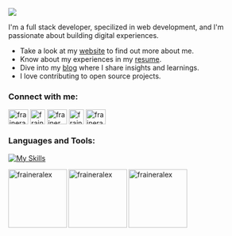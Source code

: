 <p>
  <img src="https://readme-typing-svg.herokuapp.com/?lines=Hey,+I'm+Frainer;Welcome+to+my+profile!&font=Fira%20Code&color=#007ACC&center=true&width=280&height=50">
  <p>I'm a full stack developer, specilized in web development, and I'm passionate about building digital experiences.</p>
</p>

- Take a look at my [website](https://www.fraineralex.dev/) to find out more about me.
- Know about my experiences in my [resume](https://www.fraineralex.dev/resume.pdf).
- Dive into my [blog](https://www.fraineralex.dev/blog) where I share insights and learnings.
- I love contributing to open source projects.

<h3 align="left">Connect with me:</h3>
<p align="left">
<a href="https://linkedin.com/in/fraineralex" target="blank"><img align="center" src="https://skillicons.dev/icons?i=linkedin" alt="fraineralex" height="30" width="40" /></a>
<a href="https://twitter.com/fraineralex" target="blank"><img align="center" src="https://skillicons.dev/icons?i=twitter" alt="fraineralex" height="30" width="30" /></a>
<a href="https://instagram.com/frainer.alex" target="blank"><img align="center" src="https://skillicons.dev/icons?i=instagram" alt="frainer.alex" height="30" width="40" /></a>
<a href="https://discord.gg/fraineralex" target="blank"><img align="center" src="https://skillicons.dev/icons?i=discord" alt="fraineralex" height="30" width="30" /></a>
<a href="https://codepen.io/fraineralex" target="blank"><img align="center" src="https://skillicons.dev/icons?i=codepen" alt="fraineralex" height="30" width="40" /></a>
</p>

<h3 align="left">Languages and Tools:</h3>

[![My Skills](https://skillicons.dev/icons?i=ts,js,py,cs,cpp,java,html,css,react,nextjs,astro,nodejs,express,dotnet,tailwind,aws,firebase,vercel,docker,git,jest,selenium,sentry,cypress,materialui,redux,styledcomponents,linux,ubuntu,powershell,bash,npm,vite,webpack,mongodb,mysql,postgres,redis,sqlite,sequelize,postman,sass,figma,md,bootstrap)](https://skillicons.dev)

<!--<p align="left"> <a href="https://www.gnu.org/software/bash/" target="_blank" rel="noreferrer"> <img src="https://img.icons8.com/plasticine/800/bash.png" alt="bash" width="50" height="50"/> </a> <a href="https://getbootstrap.com" target="_blank" rel="noreferrer"> <img src="https://upload.wikimedia.org/wikipedia/commons/thumb/b/b2/Bootstrap_logo.svg/768px-Bootstrap_logo.svg.png" alt="bootstrap" width="47" height="37"/> </a> <a href="https://www.w3schools.com/cpp/" target="_blank" rel="noreferrer"> <img src="https://raw.githubusercontent.com/devicons/devicon/master/icons/cplusplus/cplusplus-original.svg" alt="cplusplus" width="40" height="40"/> </a> <a href="https://nextjs.org"> <img height="40" title="Next.js" alt="Next.js Logo" src="https://nextjs.org/favicon.ico"> </a> <a href="https:nodejs.org"> <img height="40" title="Node.js" alt="Node.js Logo" src="https://static-00.iconduck.com/assets.00/node-js-icon-454x512-nztofx17.png"> </a> <a href="https://www.w3schools.com/cs/" target="_blank" rel="noreferrer"> <img src="https://raw.githubusercontent.com/devicons/devicon/master/icons/csharp/csharp-original.svg" alt="csharp" width="40" height="40"/> </a> <a href="https://www.w3schools.com/css/" target="_blank" rel="noreferrer"> <img src="https://raw.githubusercontent.com/devicons/devicon/master/icons/css3/css3-original-wordmark.svg" alt="css3" width="40" height="40"/> </a> <a href="https://www.cypress.io" target="_blank" rel="noreferrer"> <img src="https://raw.githubusercontent.com/fraineralex/fraineralex/ae0cfd0c3a4329d0f1652140b36615740147c6c5/cypres.svg" alt="cypress" width="40" height="40"/> </a> <a href="https://www.docker.com/" target="_blank" rel="noreferrer"> <img src="https://raw.githubusercontent.com/devicons/devicon/master/icons/docker/docker-original-wordmark.svg" alt="docker" width="40" height="40"/> </a> <a href="https://dotnet.microsoft.com/" target="_blank" rel="noreferrer"> <img src="https://raw.githubusercontent.com/devicons/devicon/master/icons/dot-net/dot-net-original-wordmark.svg" alt="dotnet" width="40" height="40"/> </a> <a href="https://expressjs.com" target="_blank" rel="noreferrer"> <img src="https://vectorified.com/images/express-js-icon-20.png" alt="express" width="40" height="40"/> </a> <a href="https://www.figma.com/" target="_blank" rel="noreferrer"> <img src="https://www.vectorlogo.zone/logos/figma/figma-icon.svg" alt="figma" width="40" height="40"/> </a> <a href="https://firebase.google.com/" target="_blank" rel="noreferrer"> <img src="https://www.vectorlogo.zone/logos/firebase/firebase-icon.svg" alt="firebase" width="40" height="40"/> </a> <a href="https://git-scm.com/" target="_blank" rel="noreferrer"> <img src="https://www.vectorlogo.zone/logos/git-scm/git-scm-icon.svg" alt="git" width="40" height="40"/> </a> <a href="https://www.w3.org/html/" target="_blank" rel="noreferrer"> <img src="https://raw.githubusercontent.com/devicons/devicon/master/icons/html5/html5-original-wordmark.svg" alt="html5" width="40" height="40"/> </a> <a href="https://www.java.com" target="_blank" rel="noreferrer"> <img src="https://raw.githubusercontent.com/devicons/devicon/master/icons/java/java-original.svg" alt="java" width="40" height="40"/> </a> <a href="https://developer.mozilla.org/en-US/docs/Web/JavaScript" target="_blank" rel="noreferrer"> <img src="https://raw.githubusercontent.com/devicons/devicon/master/icons/javascript/javascript-original.svg" alt="javascript" width="40" height="40"/> </a> <a href="https://jestjs.io" target="_blank" rel="noreferrer"> <img src="https://www.vectorlogo.zone/logos/jestjsio/jestjsio-icon.svg" alt="jest" width="40" height="40"/> </a> <a href="https://www.linux.org/" target="_blank" rel="noreferrer"> <img src="https://raw.githubusercontent.com/devicons/devicon/master/icons/linux/linux-original.svg" alt="linux" width="40" height="40"/> </a> <a href="https://mochajs.org" target="_blank" rel="noreferrer"> <img src="https://www.vectorlogo.zone/logos/mochajs/mochajs-icon.svg" alt="mocha" width="40" height="40"/> </a> <a href="https://www.mongodb.com/" target="_blank" rel="noreferrer"> <img src="https://raw.githubusercontent.com/devicons/devicon/master/icons/mongodb/mongodb-original-wordmark.svg" alt="mongodb" width="40" height="40"/> </a> <a href="https://www.microsoft.com/en-us/sql-server" target="_blank" rel="noreferrer"> <img src="https://www.svgrepo.com/show/303229/microsoft-sql-server-logo.svg" alt="mssql" width="40" height="40"/> </a> <a href="https://www.mysql.com/" target="_blank" rel="noreferrer"> <img src="https://raw.githubusercontent.com/devicons/devicon/master/icons/mysql/mysql-original-wordmark.svg" alt="mysql" width="40" height="40"/> </a> <a href="https://www.oracle.com/" target="_blank" rel="noreferrer"> <img src="https://raw.githubusercontent.com/devicons/devicon/master/icons/oracle/oracle-original.svg" alt="oracle" width="40" height="40"/> </a> <a href="https://www.postgresql.org" target="_blank" rel="noreferrer"> <img src="https://raw.githubusercontent.com/devicons/devicon/master/icons/postgresql/postgresql-original-wordmark.svg" alt="postgresql" width="40" height="40"/> </a> <a href="https://postman.com" target="_blank" rel="noreferrer"> <img src="https://www.vectorlogo.zone/logos/getpostman/getpostman-icon.svg" alt="postman" width="40" height="40"/> </a> <a href="https://www.python.org" target="_blank" rel="noreferrer"> <img src="https://raw.githubusercontent.com/devicons/devicon/master/icons/python/python-original.svg" alt="python" width="40" height="40"/> </a> <a href="https://reactjs.org/" target="_blank" rel="noreferrer"> <img src="https://raw.githubusercontent.com/devicons/devicon/master/icons/react/react-original-wordmark.svg" alt="react" width="40" height="40"/> </a> <a href="https://reactnative.dev/" target="_blank" rel="noreferrer"> <img src="https://reactnative.dev/img/header_logo.svg" alt="reactnative" width="40" height="40"/> </a> <a href="https://redis.io" target="_blank" rel="noreferrer"> <img src="https://raw.githubusercontent.com/devicons/devicon/master/icons/redis/redis-original-wordmark.svg" alt="redis" width="40" height="40"/> </a> <a href="https://redux.js.org" target="_blank" rel="noreferrer"> <img src="https://raw.githubusercontent.com/devicons/devicon/master/icons/redux/redux-original.svg" alt="redux" width="40" height="40"/> </a> <a href="https://sass-lang.com" target="_blank" rel="noreferrer"> <img src="https://raw.githubusercontent.com/devicons/devicon/master/icons/sass/sass-original.svg" alt="sass" width="40" height="40"/> </a> <a href="https://www.selenium.dev" target="_blank" rel="noreferrer"> <img src="https://raw.githubusercontent.com/detain/svg-logos/780f25886640cef088af994181646db2f6b1a3f8/svg/selenium-logo.svg" alt="selenium" width="40" height="40"/> </a> <a href="https://www.sqlite.org/" target="_blank" rel="noreferrer"> <img src="https://www.vectorlogo.zone/logos/sqlite/sqlite-icon.svg" alt="sqlite" width="40" height="40"/> </a> <a href="https://tailwindcss.com/" target="_blank" rel="noreferrer"> <img src="https://www.vectorlogo.zone/logos/tailwindcss/tailwindcss-icon.svg" alt="tailwind" width="40" height="40"/> </a> <a href="https://www.typescriptlang.org/" target="_blank" rel="noreferrer"> <img src="https://raw.githubusercontent.com/devicons/devicon/master/icons/typescript/typescript-original.svg" alt="typescript" width="40" height="40"/> </a> <a href="https://odoo.com">
  <img width="80" title="Odoo" alt="Odoo Logo" src="https://github.com/odoo/odoo/blob/17.0/addons/web/static/img/logo.png">
</a> &#xa0; &#xa0;</p>-->


<!--<h3 align="left">Support:</h3>
<p><a href="https://www.buymeacoffee.com/fraineralex"> <img align="left" src="https://cdn.buymeacoffee.com/buttons/v2/default-yellow.png" height="50" width="210" alt="fraineralex" /></a><a href="https://ko-fi.com/fraineralex"> <img align="left" src="https://cdn.ko-fi.com/cdn/kofi3.png?v=3" height="50" width="210" alt="fraineralex" /></a></p><br><br>
<br>-->

<div>
  <img align="left" height="118" src="https://github-readme-stats.vercel.app/api?username=fraineralex&show_icons=true&theme=tokyonight&include_all_commits=true&count_private=true" alt="fraineralex" />
  <img align="left" height="118" src="https://github-readme-stats.vercel.app/api/top-langs?username=fraineralex&show_icons=true&locale=en&layout=compact&theme=tokyonight&count_private=true&hide=handlebars,mdx" alt="fraineralex" />
  <img align="rigth" height="118" src="https://github-readme-streak-stats.herokuapp.com/?user=fraineralex&&theme=tokyonight" alt="fraineralex" />
</div>
